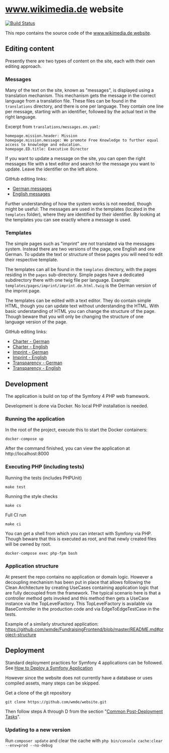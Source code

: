 # www.wikimedia.de website

[![Build Status](https://travis-ci.org/wmde/website.svg?branch=master)](https://travis-ci.org/wmde/website)

This repo contains the source code of the [www.wikimedia.de website](https://www.wikimedia.de).

## Editing content

Presently there are two types of content on the site, each with their own editing approach.

### Messages

Many of the text on the site, known as "messages", is displayed using a translation mechanism. This mechanism gets the
message in the correct language from a translation file. These files can be found in the `translations` directory, and
there is one per language. They contain one line per message, starting with an identifier, followed by the actual text
in the right language.

Excerpt from `translations/messages.en.yaml`:

	homepage.mission.header: Mission
	homepage.mission.message: We promote Free Knowledge to further equal access to knowledge and education.
	homepage.ED.title: Executive Director

If you want to update a message on the site, you can open the right messages file with a text editor and search
for the message you want to update. Leave the identifier on the left alone.

GitHub editing links:

* [German messages](https://github.com/wmde/website/edit/master/translations/messages.de.yaml)
* [English messages](https://github.com/wmde/website/edit/master/translations/messages.en.yaml)

Further understanding of how the system works is not needed, though might be useful:
The messages are used in the templates (located in the `templates` folder), where they are identified by their
identifier. By looking at the templates you can see exactly where a message is used.

### Templates

The simple pages such as "imprint" are not translated via the messages system. Instead there are two versions of the
page, one English and one German. To update the text or structure of these pages you will need to edit their respective
template.

The templates can all be found in the `templates` directory, with the pages residing in the `pages`
sub-directory. Simple pages have a dedicated subdirectory there with one twig file per language. Example:
`templates/pages/imprint/imprint.de.html.twig` is the German version of the imprint page.

The templates can be edited with a text editor. They do contain simple HTML, though you can update text without
understanding the HTML. With basic understanding of HTML you can change the structure of the page. Though beware
that you will only be changing the structure of one language version of the page.

GitHub editing links:

* [Charter - German](https://github.com/wmde/website/edit/master/templates/pages/charter/charter.de.html.twig)
* [Charter - English](https://github.com/wmde/website/edit/master/templates/pages/charter/charter.en.html.twig)
* [Imprint - German](https://github.com/wmde/website/edit/master/templates/pages/imprint/imprint.de.html.twig)
* [Imprint - English](https://github.com/wmde/website/edit/master/templates/pages/imprint/imprint.en.html.twig)
* [Transparency - German](https://github.com/wmde/website/edit/master/templates/pages/transparency/transparency.de.html.twig)
* [Transparency - English](https://github.com/wmde/website/edit/master/templates/pages/transparency/transparency.en.html.twig)

## Development

The application is build on top of the Symfony 4 PHP web framework.

Development is done via Docker. No local PHP installation is needed.

### Running the application

In the root of the project, execute this to start the Docker containers:

    docker-compose up

After the command finished, you can view the application at http://localhost:8000

### Executing PHP (including tests)
    
Running the tests (includes PHPUnit)

	make test
   
Running the style checks

	make cs
   
Full CI run

	make ci

You can get a shell from which you can interact with Symfony via PHP. Though beware that this is executed as root,
and that newly created files will be owned by root.

    docker-compose exec php-fpm bash
    
### Application structure

At present the repo contains no application or domain logic. However a decoupling mechanism has been put in place
that allows following the Clean Architecture by creating UseCases containing application logic that are fully
decoupled from the framework. The typical scenario here is that a controller method gets invoked and this method
then gets a UseCase instance via the TopLevelFactory. This TopLevelFactory is available via BaseController in
the production code and via EdgeToEdgeTestCase in the tests.

Example of a similarly structured application:
https://github.com/wmde/FundraisingFrontend/blob/master/README.md#project-structure

## Deployment

Standard deployment practices for Symfony 4 applications can be followed. See
[How to Deploy a Symfony Application](https://symfony.com/doc/current/deployment.html)

However since the website does not currently have a database or uses compiled assets, many steps can be skipped.

Get a clone of the git repository

	git clone https://github.com/wmde/website.git
	
Then follow steps A through D from the section
"[Common Post-Deployment Tasks](https://symfony.com/doc/current/deployment.html#common-post-deployment-tasks)".

### Updating to a new version

Run `composer update` and clear the cache with `php bin/console cache:clear --env=prod --no-debug`
